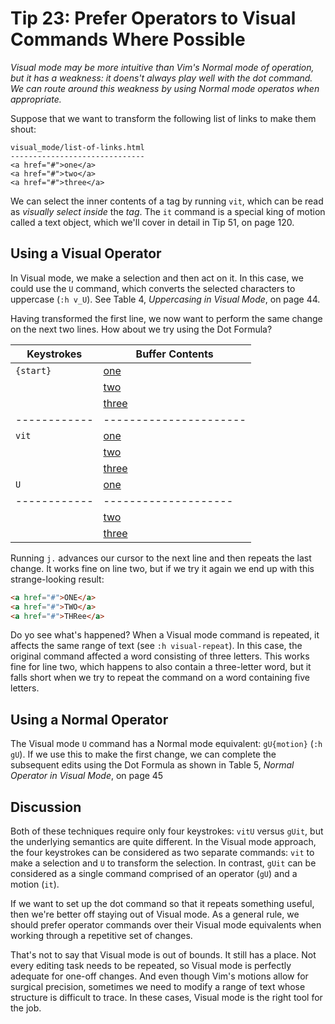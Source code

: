 Tip 23: Prefer Operators to Visual Commands Where Possible
==========================================================

_Visual mode may be more intuitive than Vim's Normal mode of operation, but it
has a weakness: it doens't always play well with the dot command. We can route
around this weakness by using Normal mode operatos when appropriate._

Suppose that we want to transform the following list of links to make them
shout:

```
visual_mode/list-of-links.html
------------------------------
<a href="#">one</a>
<a href="#">two</a>
<a href="#">three</a>
```

We can select the inner contents of a tag by running `vit`, which can be read
as _visually select inside_ the _tag_. The `it` command is a special king of
motion called a text object, which we'll cover in detail in Tip 51, on page
120.


Using a Visual Operator
-----------------------

In Visual mode, we make a selection and then act on it. In this case, we could
use the `U` command, which converts the selected characters to uppercase (`:h
v_U`). See Table 4, _Uppercasing in Visual Mode_, on page 44.

Having transformed the first line, we now want to perform the same change on
the next two lines. How about we try using the Dot Formula?

Keystrokes  | Buffer Contents
----------- | ----------------
`{start}`   | <a href="#">one</a>
            | <a href="#">two</a>
            | <a href="#">three</a>
------------|----------------------
`vit`       | <a href="#">one</a>
            | <a href="#">two</a>
            | <a href="#">three</a>
`U`         | <a href="#">one</a>
------------|--------------------
            | <a href="#">two</a>
            | <a href="#">three</a>

Running `j.` advances our cursor to the next line and then repeats the last
change. It works fine on line two, but if we try it again we end up with this
strange-looking result:

```html
<a href="#">ONE</a>
<a href="#">TWO</a>
<a href="#">THRee</a>
```


Do yo see what's happened? When a Visual mode command is repeated, it affects
the same range of text (see `:h visual-repeat`). In this case, the original
command affected a word consisting of three letters. This works fine for line
two, which happens to also contain a three-letter word, but it falls short
when we try to repeat the command on a word containing five letters.

Using a Normal Operator
-----------------------

The Visual mode `U` command has a Normal mode equivalent: `gU{motion}` (`:h
gU`). If we use this to make the first change, we can complete the subsequent
edits using the Dot Formula as shown in Table 5, _Normal Operator in Visual
Mode_, on page 45


Discussion
----------

Both of these techniques require only four keystrokes: `vitU` versus `gUit`,
but the underlying semantics are quite different. In the Visual mode approach,
the four keystrokes can be considered as two separate commands: `vit` to make a
selection and `U` to transform the selection. In contrast, `gUit` can be
considered as a single command comprised of an operator (`gU`) and a motion
(`it`).

If we want to set up the dot command so that it repeats something useful, then
we're better off staying out of Visual mode. As a general rule, we should
prefer operator commands over their Visual mode equivalents when working
through a repetitive set of changes.

That's not to say that Visual mode is out of bounds. It still has a place. Not
every editing task needs to be repeated, so Visual mode is perfectly adequate
for one-off changes. And even though Vim's motions allow for surgical
precision, sometimes we need to modify a range of text whose structure is
difficult to trace. In these cases, Visual mode is the right tool for the job.
